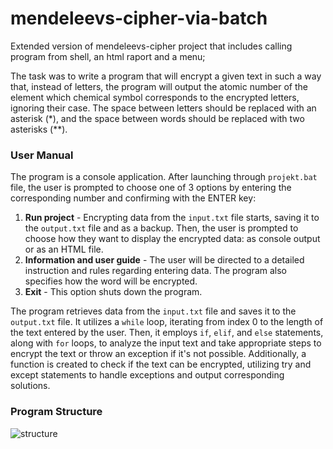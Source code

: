 # mendeleevs-cipher-via-batch
Extended version of mendeleevs-cipher project that includes calling program from shell, an html raport and a menu;

The task was to write a program that will encrypt a given text in such a way that, instead of letters, the program will output the atomic number of the element which chemical symbol corresponds to the encrypted letters, ignoring their case. The space between letters should be replaced with an asterisk (*), and the space between words should be replaced with two asterisks (**).

### User Manual
The program is a console application.
After launching through `projekt.bat` file, the user is prompted to choose one of 3 options by entering the corresponding number and confirming with the ENTER key:
1. **Run project** - Encrypting data from the `input.txt` file starts, saving it to the `output.txt` file and as a backup. Then, the user is prompted to choose how they want to display the encrypted data: as console output or as an HTML file.
2. **Information and user guide** - The user will be directed to a detailed instruction and rules regarding entering data. The program also specifies how the word will be encrypted.
3. **Exit** - This option shuts down the program.

The program retrieves data from the `input.txt` file and saves it to the `output.txt` file. It utilizes a `while` loop, iterating from index 0 to the length of the text entered by the user. Then, it employs `if`, `elif`, and `else` statements, along with `for` loops, to analyze the input text and take appropriate steps to encrypt the text or throw an exception if it's not possible. Additionally, a function is created to check if the text can be encrypted, utilizing try and except statements to handle exceptions and output corresponding solutions.


### Program Structure
![structure](https://github.com/czesctuklap/mendeleevs-cipher-via-batch/assets/164773624/716d7c91-4e5f-4a74-84ae-d357071d985f)


